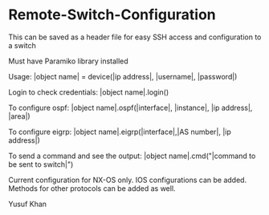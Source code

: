 # Remote-Switch-Configuration
This can be saved as a header file for easy SSH access and configuration to a switch

Must have Paramiko library installed

Usage: |object name| = device(|ip address|, |username|, |password|)


Login to check credentials: |object name|.login()


To configure ospf: |object name|.ospf(|interface|, |instance|, |ip address|, |area|)


To configure eigrp: |object name|.eigrp(|interface|,|AS number|, |ip address|)


To send a command and see the output: |object name|.cmd("|command to be sent to switch|")


Current configuration for NX-OS only. IOS configurations can be added. Methods for other protocols can be added as well.



Yusuf Khan
